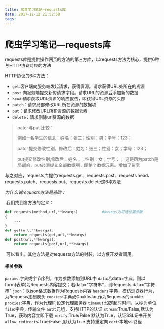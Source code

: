 ```yaml
---
title: 爬虫学习笔记—requests库
date: 2017-12-12 21:52:58
tags: 
---
```


# 爬虫学习笔记—requests库

requests库是提供操作网页的方法的第三方库，以requests方法为核心，提供6种与HTTP协议对应的方法

HTTP协议的6种方法：

- `get`:客户端向服务端发起请求，获得资源。请求获得URL处所在的资源
- `post`:向服务端提交新的请求字段。请求URL的资源后添加新的数据
- `head`:请求获取URL资源的响应报告，即获得URL资源的头部
- `patch`：请求局部修改URL所在资源的数据项
- `put`：请求修改URL所在资源的数据元素
- `delete`：请求删除url资源的数据

> patch与put 比较：
>
> 例如一名学生的信息：姓名：张三；性别：男；学号：123；
>
> patch提交修改性别。修改后：姓名：张三；性别：女；学号：123；
>
> put提交修改性别,修改后：姓名：；性别：女；学号：；  这是因为patch是局部的，put必须提交全部数据项，即整个数据元素。增加了带宽

与之对应，requests库提供requests.get、requests.post、requests.head、requests.patch、requests.put、requests.delete这6种方法

*为什么说requests方法是基础：*

​	我们找到各方法的定义：

```python
def requests(method,url,**kwargs)           #kwargs为可选位置参数
{
  	···
}
def get(url,**kwargs):
    return requests(get,url,**kwargs)
def post(url,**kwargs):
    return requests(post,url,**kwargs)
```

​	可以看出，其他方法是对requests方法的封装，以方便开发者调用。

#### 相关参数

`params`:字典或字节序列，作为参数添加到URL中
`data`:若data=字典，则以form(表单)为Requests内容提交；若data="字符串"，则Requests data="字符串"
`json`：以json格式数据作为Requests内容
`headers`:字典，模仿浏览器行为，为Requests定制表头
`cookies`:字典或CookieJar,作为Requests的cookie
`proxies`:字典，作为代理IP,设定代理服务器
`timeout`:设定超时时间，以秒为单位
`file`:字典，传输文件
`auth`:元组，支持HTTP的认证
`stream`:True/False,默认为True，获取内容立即下载
`verify`:True/False 默认为True，认证SSL证书开关
`allow_redirects`:True/False ,默认为True.支持重定向
`cert`:本地ssl路径